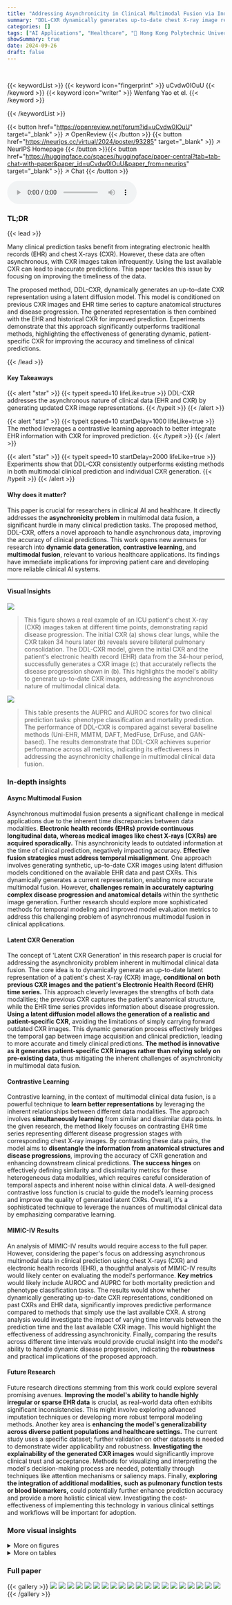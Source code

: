 ```yaml
---
title: "Addressing Asynchronicity in Clinical Multimodal Fusion via Individualized Chest X-ray Generation"
summary: "DDL-CXR dynamically generates up-to-date chest X-ray image representations using latent diffusion models, effectively addressing asynchronous multimodal clinical data for improved prediction."
categories: []
tags: ["AI Applications", "Healthcare", "🏢 Hong Kong Polytechnic University",]
showSummary: true
date: 2024-09-26
draft: false
---
```


<br>

{{< keywordList >}}
{{< keyword icon="fingerprint" >}} uCvdw0IOuU {{< /keyword >}}
{{< keyword icon="writer" >}} Wenfang Yao et el. {{< /keyword >}}
 
{{< /keywordList >}}

{{< button href="https://openreview.net/forum?id=uCvdw0IOuU" target="_blank" >}}
↗ OpenReview
{{< /button >}}
{{< button href="https://neurips.cc/virtual/2024/poster/93285" target="_blank" >}}
↗ NeurIPS Homepage
{{< /button >}}{{< button href="https://huggingface.co/spaces/huggingface/paper-central?tab=tab-chat-with-paper&paper_id=uCvdw0IOuU&paper_from=neurips" target="_blank" >}}
↗ Chat
{{< /button >}}



<audio controls>
    <source src="https://ai-paper-reviewer.com/uCvdw0IOuU/podcast.wav" type="audio/wav">
    Your browser does not support the audio element.
</audio>


### TL;DR


{{< lead >}}

Many clinical prediction tasks benefit from integrating electronic health records (EHR) and chest X-rays (CXR). However, these data are often asynchronous, with CXR images taken infrequently. Using the last available CXR can lead to inaccurate predictions.  This paper tackles this issue by focusing on improving the timeliness of the data.

The proposed method, DDL-CXR, dynamically generates an up-to-date CXR representation using a latent diffusion model. This model is conditioned on previous CXR images and EHR time series to capture anatomical structures and disease progression.  The generated representation is then combined with the EHR and historical CXR for improved prediction. Experiments demonstrate that this approach significantly outperforms traditional methods, highlighting the effectiveness of generating dynamic, patient-specific CXR for improving the accuracy and timeliness of clinical predictions.

{{< /lead >}}


#### Key Takeaways

{{< alert "star" >}}
{{< typeit speed=10 lifeLike=true >}} DDL-CXR addresses the asynchronous nature of clinical data (EHR and CXR) by generating updated CXR image representations. {{< /typeit >}}
{{< /alert >}}

{{< alert "star" >}}
{{< typeit speed=10 startDelay=1000 lifeLike=true >}} The method leverages a contrastive learning approach to better integrate EHR information with CXR for improved prediction. {{< /typeit >}}
{{< /alert >}}

{{< alert "star" >}}
{{< typeit speed=10 startDelay=2000 lifeLike=true >}} Experiments show that DDL-CXR consistently outperforms existing methods in both multimodal clinical prediction and individual CXR generation. {{< /typeit >}}
{{< /alert >}}

#### Why does it matter?
This paper is crucial for researchers in clinical AI and healthcare. It directly addresses the **asynchronicity problem** in multimodal data fusion, a significant hurdle in many clinical prediction tasks. The proposed method, DDL-CXR, offers a novel approach to handle asynchronous data, improving the accuracy of clinical predictions. This work opens new avenues for research into **dynamic data generation**, **contrastive learning**, and **multimodal fusion**, relevant to various healthcare applications. Its findings have immediate implications for improving patient care and developing more reliable clinical AI systems.

------
#### Visual Insights



![](https://ai-paper-reviewer.com/uCvdw0IOuU/figures_1_1.jpg)

> This figure shows a real example of an ICU patient's chest X-ray (CXR) images taken at different time points, demonstrating rapid disease progression. The initial CXR (a) shows clear lungs, while the CXR taken 34 hours later (b) reveals severe bilateral pulmonary consolidation.  The DDL-CXR model, given the initial CXR and the patient's electronic health record (EHR) data from the 34-hour period, successfully generates a CXR image (c) that accurately reflects the disease progression shown in (b). This highlights the model's ability to generate up-to-date CXR images, addressing the asynchronous nature of multimodal clinical data.





![](https://ai-paper-reviewer.com/uCvdw0IOuU/tables_6_1.jpg)

> This table presents the AUPRC and AUROC scores for two clinical prediction tasks: phenotype classification and mortality prediction.  The performance of DDL-CXR is compared against several baseline methods (Uni-EHR, MMTM, DAFT, MedFuse, DrFuse, and GAN-based).  The results demonstrate that DDL-CXR achieves superior performance across all metrics, indicating its effectiveness in addressing the asynchronicity challenge in multimodal clinical data fusion.





### In-depth insights


#### Async Multimodal Fusion
Asynchronous multimodal fusion presents a significant challenge in medical applications due to the inherent time discrepancies between data modalities.  **Electronic health records (EHRs) provide continuous longitudinal data, whereas medical images like chest X-rays (CXRs) are acquired sporadically.** This asynchronicity leads to outdated information at the time of clinical prediction, negatively impacting accuracy.  **Effective fusion strategies must address temporal misalignment**.  One approach involves generating synthetic, up-to-date CXR images using latent diffusion models conditioned on the available EHR data and past CXRs. This dynamically generates a current representation, enabling more accurate multimodal fusion.  However, **challenges remain in accurately capturing complex disease progression and anatomical details** within the synthetic image generation.  Further research should explore more sophisticated methods for temporal modeling and improved model evaluation metrics to address this challenging problem of asynchronous multimodal fusion in clinical applications.

#### Latent CXR Generation
The concept of 'Latent CXR Generation' in this research paper is crucial for addressing the asynchronicity problem inherent in multimodal clinical data fusion.  The core idea is to dynamically generate an up-to-date latent representation of a patient's chest X-ray (CXR) image, **conditional on both previous CXR images and the patient's Electronic Health Record (EHR) time series.** This approach cleverly leverages the strengths of both data modalities; the previous CXR captures the patient's anatomical structure, while the EHR time series provides information about disease progression.  **Using a latent diffusion model allows the generation of a realistic and patient-specific CXR**, avoiding the limitations of simply carrying forward outdated CXR images. This dynamic generation process effectively bridges the temporal gap between image acquisition and clinical prediction, leading to more accurate and timely clinical predictions. **The method is innovative as it generates patient-specific CXR images rather than relying solely on pre-existing data**, thus mitigating the inherent challenges of asynchronicity in multimodal data fusion.

#### Contrastive Learning
Contrastive learning, in the context of multimodal clinical data fusion, is a powerful technique to **learn better representations** by leveraging the inherent relationships between different data modalities.  The approach involves **simultaneously learning** from similar and dissimilar data points. In the given research, the method likely focuses on contrasting EHR time series representing different disease progression stages with corresponding chest X-ray images. By contrasting these data pairs, the model aims to **disentangle the information from anatomical structures and disease progressions**, improving the accuracy of CXR generation and enhancing downstream clinical predictions. **The success hinges** on effectively defining similarity and dissimilarity metrics for these heterogeneous data modalities, which requires careful consideration of temporal aspects and inherent noise within clinical data.  A well-designed contrastive loss function is crucial to guide the model’s learning process and improve the quality of generated latent CXRs. Overall, it's a sophisticated technique to leverage the nuances of multimodal clinical data by emphasizing comparative learning.

#### MIMIC-IV Results
An analysis of MIMIC-IV results would require access to the full paper.  However, considering the paper's focus on addressing asynchronous multimodal data in clinical prediction using chest X-rays (CXR) and electronic health records (EHR), a thoughtful analysis of MIMIC-IV results would likely center on evaluating the model's performance.  **Key metrics** would likely include AUROC and AUPRC for both mortality prediction and phenotype classification tasks.  The results would show whether dynamically generating up-to-date CXR representations, conditioned on past CXRs and EHR data, significantly improves predictive performance compared to methods that simply use the last available CXR. A strong analysis would investigate the impact of varying time intervals between the prediction time and the last available CXR image. This would highlight the effectiveness of addressing asynchronicity.  Finally, comparing the results across different time intervals would provide crucial insight into the model's ability to handle dynamic disease progression, indicating the **robustness** and practical implications of the proposed approach.

#### Future Research
Future research directions stemming from this work could explore several promising avenues.  **Improving the model's ability to handle highly irregular or sparse EHR data** is crucial, as real-world data often exhibits significant inconsistencies.  This might involve exploring advanced imputation techniques or developing more robust temporal modeling methods.  Another key area is **enhancing the model's generalizability across diverse patient populations and healthcare settings.** The current study uses a specific dataset; further validation on other datasets is needed to demonstrate wider applicability and robustness.  **Investigating the explainability of the generated CXR images** would significantly improve clinical trust and acceptance.  Methods for visualizing and interpreting the model's decision-making process are needed, potentially through techniques like attention mechanisms or saliency maps. Finally, **exploring the integration of additional modalities, such as pulmonary function tests or blood biomarkers,** could potentially further enhance prediction accuracy and provide a more holistic clinical view.  Investigating the cost-effectiveness of implementing this technology in various clinical settings and workflows will be important for adoption.


### More visual insights

<details>
<summary>More on figures
</summary>


![](https://ai-paper-reviewer.com/uCvdw0IOuU/figures_3_1.jpg)

> This figure illustrates the DDL-CXR framework, which consists of two main stages: the LDM (Latent Diffusion Model) stage and the prediction stage.  The LDM stage dynamically generates an updated latent representation of a chest X-ray (CXR) image using a previous CXR image and EHR (Electronic Health Records) data. The prediction stage then uses this generated latent CXR representation, along with the latest available CXR and the full EHR time series, to make clinical predictions.  The figure highlights key components like the VAE (Variational Autoencoder), Transformer, contrastive loss, and auxiliary prediction task, which work together to handle the asynchronicity of multimodal data and improve prediction accuracy.


![](https://ai-paper-reviewer.com/uCvdw0IOuU/figures_8_1.jpg)

> This figure shows examples of chest X-ray images generated by the DDL-CXR model.  The top row displays the initial (reference) X-ray images, the middle row shows the actual X-ray images taken later, and the bottom row presents the images generated by the model.  The results demonstrate that the model is able to generate images that reflect both the anatomical structure of the original image and the disease progression indicated in the EHR data.


![](https://ai-paper-reviewer.com/uCvdw0IOuU/figures_19_1.jpg)

> This figure shows a real example from the MIMIC-CXR dataset of a patient in the ICU with rapidly changing chest x-ray (CXR) findings.  Subfigure (a) shows the initial CXR, indicating relatively normal lung volumes. Subfigure (b) depicts the CXR taken 34 hours later, revealing severe bilateral pulmonary consolidation. Subfigure (c) shows a CXR generated by the proposed DDL-CXR model, using only the initial CXR (a) and the EHR data from the intervening 34-hour period.  The generated image accurately reflects the progression of the disease, demonstrating the model's ability to generate up-to-date CXR representations.


![](https://ai-paper-reviewer.com/uCvdw0IOuU/figures_19_2.jpg)

> This figure shows a real example from the MIMIC-CXR dataset of an ICU patient whose chest X-ray (CXR) changed drastically within 34 hours.  Subfigure (a) displays the initial CXR, showing normal lung volumes but no other issues. Subfigure (b) shows the CXR after 34 hours, revealing severe bilateral pulmonary consolidation. Subfigure (c) shows a CXR generated using the proposed DDL-CXR method, leveraging the initial CXR (a) and the patient's electronic health record (EHR) data from the 34-hour period.  The generated image successfully reflects the significant disease progression seen in the actual CXR.


![](https://ai-paper-reviewer.com/uCvdw0IOuU/figures_19_3.jpg)

> This figure showcases a real case from the MIMIC-CXR dataset illustrating the asynchronicity problem in clinical multimodal data. It presents three chest X-rays (CXRs) from a single ICU patient over 34 hours. (a) shows the initial CXR with normal findings. (b) shows the CXR after 34 hours, revealing severe bilateral pulmonary consolidation. (c) displays a CXR generated by the proposed DDL-CXR model using the initial CXR and EHR data from the 34-hour period. The generated CXR accurately reflects the disease progression, highlighting the method's ability to generate updated CXRs.


![](https://ai-paper-reviewer.com/uCvdw0IOuU/figures_19_4.jpg)

> This figure showcases a real ICU patient's chest X-ray (CXR) images over a 34-hour period, demonstrating rapid disease progression.  Subfigure (a) shows the initial CXR, revealing clear lungs. Subfigure (b) presents the CXR after 34 hours, displaying severe bilateral pulmonary consolidation. Finally, subfigure (c) shows a CXR generated by the proposed DDL-CXR model using the initial CXR (a) and the patient's electronic health record (EHR) data from the intervening 34 hours. The generated image accurately reflects the patient's condition after 34 hours, highlighting the model's ability to generate realistic and up-to-date CXRs.


![](https://ai-paper-reviewer.com/uCvdw0IOuU/figures_19_5.jpg)

> This figure shows a real example of an ICU patient with rapid changes in their chest X-ray (CXR) findings over a 34-hour period.  It highlights the asynchronicity problem in clinical multimodal data: the last available CXR might be outdated when clinical prediction is needed. Subfigure (a) shows the initial CXR, (b) shows the CXR taken 34 hours later revealing significant disease progression, and (c) demonstrates the ability of the proposed DDL-CXR model to generate a synthetic CXR image accurately reflecting the disease progression, conditioned on the initial CXR and the EHR data.


![](https://ai-paper-reviewer.com/uCvdw0IOuU/figures_19_6.jpg)

> This figure showcases a real ICU patient's chest X-ray (CXR) images over time, highlighting rapid disease progression.  The first image (a) shows relatively clear lungs. The second image (b), taken 34 hours later, reveals severe bilateral pulmonary consolidation (lung filling). The third image (c) demonstrates the DDL-CXR model's ability to generate a realistic, updated CXR based on the initial image (a) and the patient's electronic health record (EHR) data over the 34-hour period. The generated image correctly reflects the disease progression, indicating the model's potential to overcome asynchronicity in multimodal data fusion.


![](https://ai-paper-reviewer.com/uCvdw0IOuU/figures_19_7.jpg)

> This figure shows a real case of an ICU patient whose chest X-ray (CXR) changed dramatically within 34 hours.  The initial CXR (a) shows clear lungs, while the follow-up CXR (b) shows severe bilateral consolidation.  The authors' model, DDL-CXR, successfully generated a CXR image (c) that accurately reflects the disease progression observed in the patient's EHR data, demonstrating the model's ability to dynamically generate up-to-date CXR representations.


![](https://ai-paper-reviewer.com/uCvdw0IOuU/figures_19_8.jpg)

> This figure shows a real case of an ICU patient whose chest X-ray (CXR) changed drastically within 34 hours.  The initial CXR (a) shows clear lungs, but a follow-up CXR (b) 34 hours later reveals severe bilateral pulmonary consolidation.  The authors' proposed method, DDL-CXR, generated a CXR image (c) using the initial CXR and Electronic Health Record (EHR) data from the 34-hour period. Notably, the generated image accurately reflects the disease progression, demonstrating the potential of DDL-CXR to predict future CXR images based on past data.


![](https://ai-paper-reviewer.com/uCvdw0IOuU/figures_19_9.jpg)

> This figure shows a real case of an ICU patient whose lung condition deteriorated rapidly within 34 hours. The leftmost image (a) shows the initial chest X-ray, which was clear.  The middle image (b) shows the chest X-ray taken 34 hours later, which shows severe bilateral pulmonary consolidation. The rightmost image (c) is a chest X-ray generated by the proposed model (DDL-CXR), which takes the initial chest X-ray and the EHR data during the 34-hour period as input.  Image (c) accurately reflects the patient's worsened lung condition after 34 hours, demonstrating the model's ability to generate an up-to-date CXR that accurately reflects disease progression.


![](https://ai-paper-reviewer.com/uCvdw0IOuU/figures_20_1.jpg)

> This figure shows a real case of an ICU patient with rapidly changing chest X-ray (CXR) findings over 34 hours.  It compares the initial CXR (a), the CXR taken after 34 hours showing significant worsening (b), and a CXR generated by the proposed DDL-CXR method using only the initial image and the patient's Electronic Health Record (EHR) data from that time period (c). The generated CXR successfully reflects the disease progression shown in the actual CXR taken 34 hours later.


![](https://ai-paper-reviewer.com/uCvdw0IOuU/figures_20_2.jpg)

> This figure shows a real case of an ICU patient whose chest X-ray (CXR) changed dramatically within 34 hours. The initial CXR (a) shows clear lungs, while the CXR taken 34 hours later (b) shows severe bilateral pulmonary consolidation.  The authors' proposed method, DDL-CXR, generated a CXR image (c) based on the initial CXR and the patient's electronic health record (EHR) data from that period. The generated image (c) successfully reflects the disease progression shown in the actual CXR (b), demonstrating the potential of DDL-CXR to predict future CXR images.


![](https://ai-paper-reviewer.com/uCvdw0IOuU/figures_20_3.jpg)

> This figure showcases a real patient's chest X-ray (CXR) images taken at different time points, illustrating rapid disease progression.  The initial CXR shows clear lungs. After 34 hours, significant bilateral consolidation is observed. DDL-CXR, the proposed model, successfully generates a CXR that closely resembles the actual 34-hour image, demonstrating its ability to predict future CXR changes based on initial CXR and EHR data.


![](https://ai-paper-reviewer.com/uCvdw0IOuU/figures_20_4.jpg)

> This figure shows a real ICU patient's chest X-ray images taken at different times and a generated image. The first image shows a relatively clear lung. The second image shows severe bilateral pulmonary consolidation after 34 hours. The third image is generated by DDL-CXR using the first image and EHR data from the 34-hour period.  The generated image shows the same consolidation as the second image, demonstrating that DDL-CXR is capable of generating updated images based on the progression of the disease.


![](https://ai-paper-reviewer.com/uCvdw0IOuU/figures_20_5.jpg)

> This figure shows a real case of an ICU patient with rapidly changing chest X-ray (CXR) findings over 34 hours.  Image (a) shows the initial CXR, which was clear. Image (b) shows the CXR after 34 hours, revealing severe bilateral pulmonary consolidation. Image (c) displays a CXR generated by the proposed DDL-CXR model using the initial CXR (a) and the EHR data from the 34-hour period.  The generated image successfully captures the bilateral consolidation, demonstrating the model's ability to generate realistic and clinically relevant updated CXRs.


![](https://ai-paper-reviewer.com/uCvdw0IOuU/figures_20_6.jpg)

> This figure shows a real ICU patient's chest X-ray (CXR) images taken at different times, demonstrating rapid disease progression.  Image (a) shows the initial CXR with clear lungs. Image (b) shows the CXR after 34 hours, revealing severe bilateral pulmonary consolidation. Image (c) shows a CXR generated by the proposed DDL-CXR model using the initial CXR and EHR data, accurately reflecting the progression to bilateral consolidation, showcasing the model's ability to generate realistic and up-to-date CXRs.


![](https://ai-paper-reviewer.com/uCvdw0IOuU/figures_20_7.jpg)

> This figure shows a real case of an ICU patient with rapidly changing chest X-ray (CXR) findings over 34 hours.  The initial CXR (a) shows clear lungs, while a subsequent CXR (b) reveals severe bilateral pulmonary consolidation. The model DDL-CXR, given the initial CXR and the patient's Electronic Health Record (EHR) data from the intervening period, successfully generates a CXR (c) that accurately reflects the new disease progression, showing bilateral consolidation.


![](https://ai-paper-reviewer.com/uCvdw0IOuU/figures_20_8.jpg)

> This figure shows a real case of an ICU patient with rapidly changing chest X-ray (CXR) findings within 34 hours.  Subfigure (a) displays the initial CXR, showing clear lungs. Subfigure (b) shows the CXR taken 34 hours later, revealing severe bilateral pulmonary consolidation. Subfigure (c) presents a CXR generated by the proposed DDL-CXR model, using the initial CXR (a) and the patient's electronic health record (EHR) data from the 34-hour period.  The generated image accurately reflects the disease progression observed in the actual CXR (b), demonstrating the model's ability to produce realistic and up-to-date CXR images.


![](https://ai-paper-reviewer.com/uCvdw0IOuU/figures_20_9.jpg)

> This figure shows a real example from the MIMIC-CXR dataset of an ICU patient's chest X-ray (CXR) images over time.  Subfigure (a) shows the initial CXR, which appears relatively normal. Subfigure (b) shows the CXR taken 34 hours later, revealing severe bilateral pulmonary consolidation (a significant worsening). Subfigure (c) presents a CXR generated by the proposed DDL-CXR method. This generated image uses the initial CXR (a) and the patient's EHR data from the 34-hour period to accurately predict the later, significantly more severe condition shown in (b). This demonstrates the model's ability to dynamically generate up-to-date CXR images reflective of a patient's condition.


</details>




<details>
<summary>More on tables
</summary>


![](https://ai-paper-reviewer.com/uCvdw0IOuU/tables_7_1.jpg)
> This table presents the Area Under the Receiver Operating Characteristic (AUROC) scores for mortality prediction using different methods.  The results are broken down by the time interval (δ) between the prediction time and the last available chest X-ray image, showing how performance varies with the timeliness of the image data.  The overall performance and performance within different time ranges (δ < 12, 12 ≤ δ < 24, 24 ≤ δ < 36, δ ≥ 36) are shown, highlighting the effectiveness of the proposed DDL-CXR method, especially when the CXR image is outdated.

![](https://ai-paper-reviewer.com/uCvdw0IOuU/tables_7_2.jpg)
> This table presents the performance of the proposed DDL-CXR model and several baseline models on two clinical prediction tasks: phenotype classification and mortality prediction.  The performance is measured using two metrics: Area Under the Precision-Recall Curve (AUPRC) and Area Under the Receiver Operating Characteristic Curve (AUROC).  The table shows that DDL-CXR achieves superior performance compared to the baselines across both tasks, demonstrating its effectiveness in addressing the asynchronicity issue in multimodal clinical data.

![](https://ai-paper-reviewer.com/uCvdw0IOuU/tables_8_1.jpg)
> This table presents a quantitative evaluation of the quality of generated chest X-ray images using three metrics: Fréchet Inception Distance (FID), Fréchet Distance (FD), and Wasserstein Distance (WD).  Lower scores indicate better quality. The table compares the performance of the proposed DDL-CXR model against a GAN-based baseline and also shows the impact of removing either the previous CXR image (Zt0) or the EHR data (E(t0,t1)) from the generation process.

![](https://ai-paper-reviewer.com/uCvdw0IOuU/tables_9_1.jpg)
> This ablation study investigates the impact of removing different components from the LDM stage on the performance of the model. The components investigated include the reference latent CXR (Zto), the encoded EHR representation (E(to,t1)), the contrastive learning component, and the auxiliary loss (Laux). The results demonstrate that removing any of these components leads to a decrease in the performance of both phenotype classification and mortality prediction tasks, highlighting the importance of each component in the model's effectiveness.  The table also shows results when EHR data is completely excluded in both the LDM stage and prediction stage. This emphasizes that the improvement from DDL-CXR in performance comes primarily from generating an updated CXR and leveraging the interaction between CXR and EHR.

![](https://ai-paper-reviewer.com/uCvdw0IOuU/tables_16_1.jpg)
> This table shows the number of samples used for training, validation, and testing in the two stages of the proposed model: the Latent Diffusion Model (LDM) stage and the prediction stage.  The LDM stage uses image pairs for training, while the prediction stage uses complete EHR data and the generated latent CXR image. The split is done by patient identifiers to avoid overlaps.

![](https://ai-paper-reviewer.com/uCvdw0IOuU/tables_16_2.jpg)
> This table shows the distribution of positive and negative cases in the training, validation, and test sets used for the in-hospital mortality prediction task.  The ratio of negative to positive cases is also provided for each set, showing a relatively consistent imbalance across all sets.

![](https://ai-paper-reviewer.com/uCvdw0IOuU/tables_16_3.jpg)
> This table presents the AUPRC (Area Under the Precision-Recall Curve) scores for predicting each of the 25 disease phenotypes.  The AUPRC is a metric that assesses the performance of a classification model, particularly useful when dealing with imbalanced datasets (like medical datasets).  The table compares the performance of DDL-CXR against several other baseline methods for each phenotype, demonstrating DDL-CXR's superiority across the board by achieving the highest average rank.  More detailed results, including AUROC scores, are available in the Appendix.

![](https://ai-paper-reviewer.com/uCvdw0IOuU/tables_16_4.jpg)
> This table presents the performance comparison of DDL-CXR against several baseline methods for two clinical prediction tasks: phenotype classification and mortality prediction.  The Area Under the Precision-Recall Curve (AUPRC) and Area Under the Receiver Operating Characteristic (AUROC) scores are reported for each task and each method, demonstrating DDL-CXR's superior performance.

![](https://ai-paper-reviewer.com/uCvdw0IOuU/tables_17_1.jpg)
> This table presents the Area Under the Receiver Operating Characteristic (AUROC) scores for mortality prediction using different methods.  It breaks down the performance based on the time interval (δ) between the prediction time and the last available chest X-ray (CXR) image. The table shows that DDL-CXR consistently outperforms other methods across different time intervals, highlighting its ability to handle the asynchronicity issue in multimodal data.  Appendix B.1 provides additional results using the Area Under the Precision-Recall Curve (AUPRC).

![](https://ai-paper-reviewer.com/uCvdw0IOuU/tables_17_2.jpg)
> This table presents the performance comparison of DDL-CXR against several baseline models for two clinical prediction tasks: phenotype classification and mortality prediction. The performance is evaluated using two metrics: Area Under the Precision-Recall Curve (AUPRC) and Area Under the Receiver Operating Characteristics (AUROC).  The results show that DDL-CXR consistently achieves better AUPRC and AUROC scores across both tasks, indicating its superior performance compared to the existing methods.

![](https://ai-paper-reviewer.com/uCvdw0IOuU/tables_18_1.jpg)
> This table presents the performance comparison of DDL-CXR against several baseline methods on two clinical prediction tasks: phenotype classification and mortality prediction.  The performance is evaluated using two metrics: Area Under the Precision-Recall Curve (AUPRC) and Area Under the Receiver Operating Characteristic curve (AUROC).  The results demonstrate that the proposed DDL-CXR model consistently outperforms the baseline methods in terms of both AUPRC and AUROC scores.

![](https://ai-paper-reviewer.com/uCvdw0IOuU/tables_18_2.jpg)
> This table presents the results of phenotype classification and mortality prediction using different methods.  The performance is measured using AUPRC (Area Under the Precision-Recall Curve) and AUROC (Area Under the Receiver Operating Characteristic) scores.  The table shows that the proposed method, DDL-CXR, outperforms all other baseline methods in terms of both AUPRC and AUROC for both tasks.

![](https://ai-paper-reviewer.com/uCvdw0IOuU/tables_18_3.jpg)
> This table presents the performance of different models on phenotype classification and mortality prediction tasks using AUPRC and AUROC scores.  The results show that the proposed model, DDL-CXR, outperforms existing methods across both tasks, demonstrating its effectiveness in clinical prediction.

</details>




### Full paper

{{< gallery >}}
<img src="https://ai-paper-reviewer.com/uCvdw0IOuU/1.png" class="grid-w50 md:grid-w33 xl:grid-w25" />
<img src="https://ai-paper-reviewer.com/uCvdw0IOuU/2.png" class="grid-w50 md:grid-w33 xl:grid-w25" />
<img src="https://ai-paper-reviewer.com/uCvdw0IOuU/3.png" class="grid-w50 md:grid-w33 xl:grid-w25" />
<img src="https://ai-paper-reviewer.com/uCvdw0IOuU/4.png" class="grid-w50 md:grid-w33 xl:grid-w25" />
<img src="https://ai-paper-reviewer.com/uCvdw0IOuU/5.png" class="grid-w50 md:grid-w33 xl:grid-w25" />
<img src="https://ai-paper-reviewer.com/uCvdw0IOuU/6.png" class="grid-w50 md:grid-w33 xl:grid-w25" />
<img src="https://ai-paper-reviewer.com/uCvdw0IOuU/7.png" class="grid-w50 md:grid-w33 xl:grid-w25" />
<img src="https://ai-paper-reviewer.com/uCvdw0IOuU/8.png" class="grid-w50 md:grid-w33 xl:grid-w25" />
<img src="https://ai-paper-reviewer.com/uCvdw0IOuU/9.png" class="grid-w50 md:grid-w33 xl:grid-w25" />
<img src="https://ai-paper-reviewer.com/uCvdw0IOuU/10.png" class="grid-w50 md:grid-w33 xl:grid-w25" />
<img src="https://ai-paper-reviewer.com/uCvdw0IOuU/11.png" class="grid-w50 md:grid-w33 xl:grid-w25" />
<img src="https://ai-paper-reviewer.com/uCvdw0IOuU/12.png" class="grid-w50 md:grid-w33 xl:grid-w25" />
<img src="https://ai-paper-reviewer.com/uCvdw0IOuU/13.png" class="grid-w50 md:grid-w33 xl:grid-w25" />
<img src="https://ai-paper-reviewer.com/uCvdw0IOuU/14.png" class="grid-w50 md:grid-w33 xl:grid-w25" />
<img src="https://ai-paper-reviewer.com/uCvdw0IOuU/15.png" class="grid-w50 md:grid-w33 xl:grid-w25" />
<img src="https://ai-paper-reviewer.com/uCvdw0IOuU/16.png" class="grid-w50 md:grid-w33 xl:grid-w25" />
<img src="https://ai-paper-reviewer.com/uCvdw0IOuU/17.png" class="grid-w50 md:grid-w33 xl:grid-w25" />
<img src="https://ai-paper-reviewer.com/uCvdw0IOuU/18.png" class="grid-w50 md:grid-w33 xl:grid-w25" />
<img src="https://ai-paper-reviewer.com/uCvdw0IOuU/19.png" class="grid-w50 md:grid-w33 xl:grid-w25" />
<img src="https://ai-paper-reviewer.com/uCvdw0IOuU/20.png" class="grid-w50 md:grid-w33 xl:grid-w25" />
{{< /gallery >}}